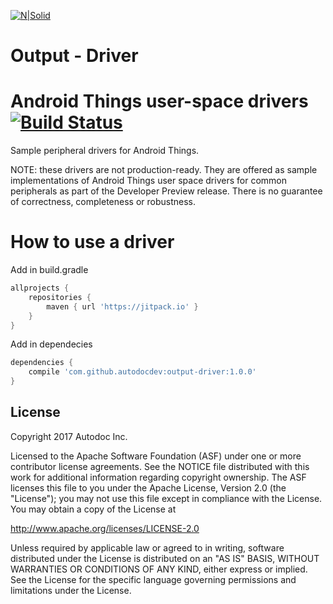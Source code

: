 [![N|Solid](http://www.autodoc.com.br/site/informativo/qr/img/logo-autodoc.png)](http://site.autodoc.com.br/)

# Output - Driver

Android Things user-space drivers [![Build Status](https://travis-ci.org/androidthings/contrib-drivers.svg?branch=master)](https://travis-ci.org/androidthings/contrib-drivers)
=================================

Sample peripheral drivers for Android Things.

NOTE: these drivers are not production-ready. They are offered as sample
implementations of Android Things user space drivers for common peripherals
as part of the Developer Preview release. There is no guarantee
of correctness, completeness or robustness.


How to use a driver
===================

Add in build.gradle
```gradle
allprojects {
	repositories {
		maven { url 'https://jitpack.io' }
	}
}
```

Add in dependecies
```gradle
dependencies {
	compile 'com.github.autodocdev:output-driver:1.0.0'
}
```


License
-------

Copyright 2017 Autodoc Inc.

Licensed to the Apache Software Foundation (ASF) under one or more contributor
license agreements.  See the NOTICE file distributed with this work for
additional information regarding copyright ownership.  The ASF licenses this
file to you under the Apache License, Version 2.0 (the "License"); you may not
use this file except in compliance with the License.  You may obtain a copy of
the License at

  http://www.apache.org/licenses/LICENSE-2.0

Unless required by applicable law or agreed to in writing, software
distributed under the License is distributed on an "AS IS" BASIS, WITHOUT
WARRANTIES OR CONDITIONS OF ANY KIND, either express or implied.  See the
License for the specific language governing permissions and limitations under
the License.
```